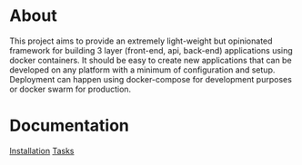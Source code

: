 # About
This project aims to provide an extremely light-weight but opinionated framework for building 3 layer (front-end, api, back-end) applications using docker containers. It should be easy to create new applications that can be developed on any platform with a minimum of configuration and setup.
Deployment can happen using docker-compose for development purposes or docker swarm for production.
# Documentation
[Installation](documentation/installation.md)
[Tasks](documentation/tasks.md)
